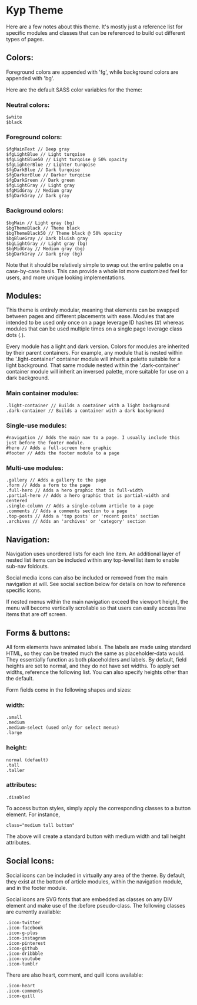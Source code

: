 # Kyp Theme

Here are a few notes about this theme. It's mostly just a reference list for specific modules and classes that can be referenced to build out different types of pages.

## Colors:
Foreground colors are appended with 'fg', while background colors are appended with 'bg'.

Here are the default SASS color variables for the theme:

### Neutral colors:

	$white
	$black

### Foreground colors:

	$fgMainText // Deep gray
	$fgLightBlue // Light turqoise
	$fgLightBlue50 // Light turqoise @ 50% opacity
	$fgLighterBlue // Lighter turqoise
	$fgDarkBlue // Dark turqoise
	$fgDarkerBlue // Darker turqoise
	$fgDarkGreen // Dark green
	$fgLightGray // Light gray
	$fgMidGray // Medium gray
	$fgDarkGray // Dark gray

### Background colors:

	$bgMain // Light gray (bg)
	$bgThemeBlack // Theme black 
	$bgThemeBlack50 // Theme black @ 50% opacity
	$bgBlueGray // Dark bluish gray
	$bgLightGray // Light gray (bg)
	$bgMidGray // Medium gray (bg)
	$bgDarkGray // Dark gray (bg)

Note that it should be relatively simple to swap out the entire palette on a case-by-case basis. This can provide a whole lot more customized feel for users, and more unique looking implementations.

## Modules:
This theme is entirely modular, meaning that elements can be swapped between pages and different placements with ease. Modules that are intended to be used only once on a page leverage ID hashes (#) whereas modules that can be used multiple times on a single page leverage class dots (.).

Every module has a light and dark version. Colors for modules are inherited by their parent containers. For example, any module that is nested within the '.light-container' container module will inherit a palette suitable for a light background. That same module nested within the '.dark-container' container module will inherit an inversed palette, more suitable for use on a dark background.

### Main container modules:

	.light-container // Builds a container with a light background
	.dark-container // Builds a container with a dark background

### Single-use modules:

	#navigation // Adds the main nav to a page. I usually include this just before the footer module.
	#hero // Adds a full-screen hero graphic
	#footer // Adds the footer module to a page

### Multi-use modules:

	.gallery // Adds a gallery to the page
	.form // Adds a form to the page
	.full-hero // Adds a hero graphic that is full-width
	.partial-hero // Adds a hero graphic that is partial-width and centered
	.single-column // Adds a single-column article to a page
	.comments // Adds a comments section to a page
	.top-posts // Adds a 'top posts' or 'recent posts' section
	.archives // Adds an 'archives' or 'category' section


## Navigation:
Navigation uses unordered lists for each line item. An additional layer of nested list items can be included within any top-level list item to enable sub-nav foldouts.

Social media icons can also be included or removed from the main navigation at will. See social section below for details on how to reference specific icons.

If nested menus within the main navigation exceed the viewport height, the menu will become vertically scrollable so that users can easily access line items that are off screen.


## Forms & buttons:
All form elements have animated labels. The labels are made using standard HTML, so they can be treated much the same as placeholder-data would. They essentially function as both placeholders and labels. By default, field heights are set to normal, and they do not have set widths. To apply set widths, reference the following list. You can also specify heights other than the default.

Form fields come in the following shapes and sizes:

### width: 

	.small
	.medium
	.medium-select (used only for select menus)
	.large

### height:

	normal (default)
	.tall
	.taller

### attributes:

	.disabled

To access button styles, simply apply the corresponding classes to a button element. For instance,

	class="medium tall button"

The above will create a standard button with medium width and tall height attributes.

## Social Icons:
Social icons can be included in virtually any area of the theme. By default, they exist at the bottom of article modules, within the navigation module, and in the footer module.

Social icons are SVG fonts that are embedded as classes on any DIV element and make use of the :before pseudo-class. The following classes are currently available:

	.icon-twitter
	.icon-facebook
	.icon-g-plus
	.icon-instagram
	.icon-pinterest
	.icon-github
	.icon-dribbble
	.icon-youtube
	.icon-tumblr

There are also heart, comment, and quill icons available:

	.icon-heart
	.icon-comments
	.icon-quill
